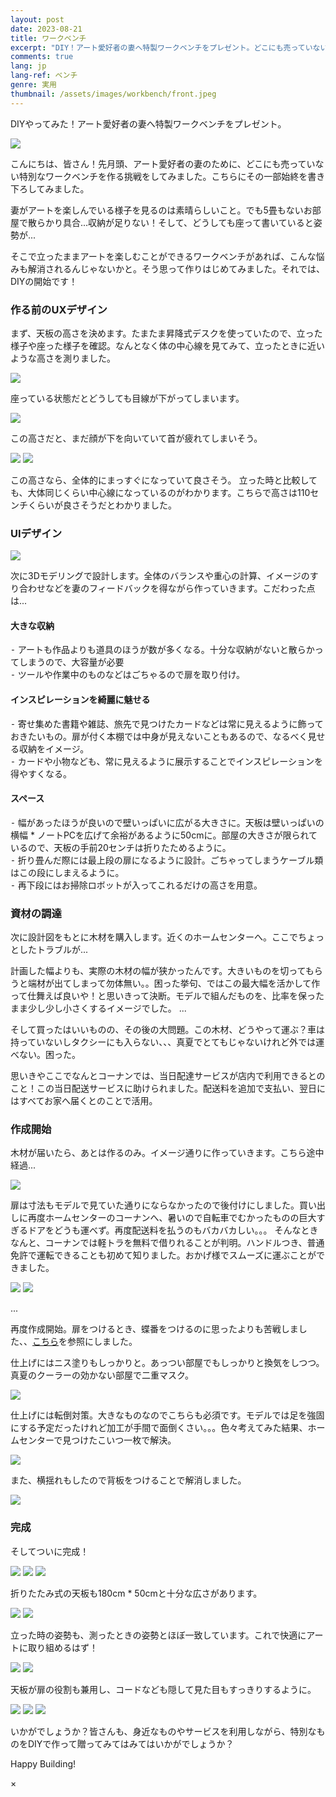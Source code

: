 ```yaml
---
layout: post
date: 2023-08-21
title: ワークベンチ
excerpt: "DIY！アート愛好者の妻へ特製ワークベンチをプレゼント。どこにも売っていない特別なワークベンチを作る挑戦をしてみました。その一部始終を書き下ろしてみました。"
comments: true
lang: jp
lang-ref: ベンチ
genre: 実用
thumbnail: /assets/images/workbench/front.jpeg
---
```


<div id="hihi"></div>

DIYやってみた！アート愛好者の妻へ特製ワークベンチをプレゼント。

<img src="/assets/images/workbench/front.jpeg" class="mx-auto my-4" onclick="openModalImage(this)">

こんにちは、皆さん！先月頭、アート愛好者の妻のために、どこにも売っていない特別なワークベンチを作る挑戦をしてみました。こちらにその一部始終を書き下ろしてみました。

妻がアートを楽しんでいる様子を見るのは素晴らしいこと。でも5畳もないお部屋で散らかり具合...収納が足りない！そして、どうしても座って書いていると姿勢が...

そこで立ったままアートを楽しむことができるワークベンチがあれば、こんな悩みも解消されるんじゃないかと。そう思って作りはじめてみました。それでは、DIYの開始です！

### 作る前のUXデザイン

まず、天板の高さを決めます。たまたま昇降式デスクを使っていたので、立った様子や座った様子を確認。なんとなく体の中心線を見てみて、立ったときに近いような高さを測りました。

<img src="/assets/images/workbench/test0.jpeg" class="mx-auto my-4">

座っている状態だとどうしても目線が下がってしまいます。

<img src="/assets/images/workbench/test1.jpeg" class="mx-auto my-4">

この高さだと、まだ顔が下を向いていて首が疲れてしまいそう。

<div class="image-container_double">
<img src="/assets/images/workbench/test2.jpeg" class="mx-auto my-4">
<img src="/assets/images/workbench/test3.jpeg" class="mx-auto my-4">
</div>

この高さなら、全体的にまっすぐになっていて良さそう。
立った時と比較しても、大体同じくらい中心線になっているのがわかります。こちらで高さは110センチくらいが良さそうだとわかりました。

### UIデザイン

<img src="/assets/images/workbench/cad.jpeg" class="mx-auto my-4" onclick="openModalImage(this)">

次に3Dモデリングで設計します。全体のバランスや重心の計算、イメージのすり合わせなどを妻のフィードバックを得ながら作っていきます。こだわった点は...

#### 大きな収納

⁃ アートも作品よりも道具のほうが数が多くなる。十分な収納がないと散らかってしまうので、大容量が必要<br>
⁃ ツールや作業中のものなどはごちゃるので扉を取り付け。<br>

#### インスピレーションを綺麗に魅せる

⁃ 寄せ集めた書籍や雑誌、旅先で見つけたカードなどは常に見えるように飾っておきたいもの。扉が付く本棚では中身が見えないこともあるので、なるべく見せる収納をイメージ。<br>
⁃ カードや小物なども、常に見えるように展示することでインスピレーションを得やすくなる。<br>

#### スペース

⁃ 幅があったほうが良いので壁いっぱいに広がる大きさに。天板は壁いっぱいの横幅 \* ノートPCを広げて余裕があるように50cmに。部屋の大きさが限られているので、天板の手前20センチは折りたためるように。<br>
⁃ 折り畳んだ際には最上段の扉になるように設計。ごちゃってしまうケーブル類はこの段にしまえるように。<br>
⁃ 再下段にはお掃除ロボットが入ってこれるだけの高さを用意。<br>

### 資材の調達

次に設計図をもとに木材を購入します。近くのホームセンターへ。ここでちょっとしたトラブルが...

計画した幅よりも、実際の木材の幅が狭かったんです。大きいものを切ってもらうと端材が出てしまって勿体無い。。困った挙句、ではこの最大幅を活かして作って仕舞えば良いや！と思いきって決断。モデルで組んだものを、比率を保ったまま少し少し小さくするイメージでした。
...

そして買ったはいいものの、その後の大問題。この木材、どうやって運ぶ？車は持っていないしタクシーにも入らない、、、真夏でとてもじゃないけれど外では運べない。困った。

思いきやここでなんとコーナンでは、当日配達サービスが店内で利用できるとのこと！この当日配送サービスに助けられました。配送料を追加で支払い、翌日にはすべてお家へ届くとのことで活用。

### 作成開始

木材が届いたら、あとは作るのみ。イメージ通りに作っていきます。こちら途中経過...

<img src="/assets/images/workbench/inProgress.jpeg" class="mx-auto my-4">

扉は寸法もモデルで見ていた通りにならなかったので後付けにしました。買い出しに再度ホームセンターのコーナンへ、暑いので自転車でむかったものの巨大すぎるドアをどうも運べず。再度配送料を払うのもバカバカしい。。。
そんなときなんと、コーナンでは軽トラを無料で借りれることが判明。ハンドルつき、普通免許で運転できることも初めて知りました。おかげ様でスムーズに運ぶことができました。

<div class="image-container_double">
<img src="/assets/images/workbench/miniTruck.jpeg" class="mx-auto my-4">
<img src="/assets/images/workbench/miniTruck2.jpeg" class="mx-auto my-4">
</div>

...

再度作成開始。扉をつけるとき、蝶番をつけるのに思ったよりも苦戦しました、、[こちら](https://magazine.cainz.com/article/81662)を参照にしました。

仕上げにはニス塗りもしっかりと。あっつい部屋でもしっかりと換気をしつつ。真夏のクーラーの効かない部屋で二重マスク。

<img src="/assets/images/workbench/hotMan.jpeg" class="mx-auto my-4">

仕上げには転倒対策。大きなものなのでこちらも必須です。モデルでは足を強固にする予定だったけれど加工が手間で面倒くさい。。。色々考えてみた結果、ホームセンターで見つけたこいつ一枚で解決。

<img src="/assets/images/workbench/legs.jpeg" class="mx-auto my-4">

また、横揺れもしたので背板をつけることで解消しました。

<img src="/assets/images/workbench/seita.jpeg" class="mx-auto my-4">

### 完成

そしてついに完成！

<div class="image-container_triple">
  <img src="/assets/images/workbench/front.jpeg" class="mx-auto my-4" onclick="openModalImage(this)">
  <img src="/assets/images/workbench/front2.jpeg" class="mx-auto my-4" onclick="openModalImage(this)">
  <img src="/assets/images/workbench/front3.jpeg" class="mx-auto my-4" onclick="openModalImage(this)">
</div>

折りたたみ式の天板も180cm \* 50cmと十分な広さがあります。

<div class="image-container_double">
<img src="/assets/images/workbench/tableWidth.jpeg" class="mx-auto my-4">
<img src="/assets/images/workbench/faceToCamera.jpeg" class="mx-auto my-4">
</div>

立った時の姿勢も、測ったときの姿勢とほぼ一致しています。これで快適にアートに取り組めるはず！

<div class="image-container_double">
<img src="/assets/images/workbench/positionCheck.jpeg" class="mx-auto my-4">
<img src="/assets/images/workbench/test3.jpeg" class="mx-auto my-4">
</div>

天板が扉の役割も兼用し、コードなども隠して見た目もすっきりするように。

<!-- insert image from builds.yml -->
<div class="image-container_triple">
<img src="/assets/images/workbench/foldedTableTop.jpeg" class="mx-auto my-4" onclick="openModalImage(this)">
<img src="/assets/images/workbench/mount.jpeg" class="mx-auto my-4" onclick="openModalImage(this)">
<img src="/assets/images/workbench/codes.jpeg" class="mx-auto my-4" onclick="openModalImage(this)">
</div>

いかがでしょうか？皆さんも、身近なものやサービスを利用しながら、特別なものをDIYで作って贈ってみてはみてはいかがでしょうか？

Happy Building!

<script src="/assets/js/popup_build.js"></script>

<div id="myModal" class="modal">
  <span class="close">&times;</span>
  <img class="modal-content" id="img01">
  <div id="caption"></div>
</div>
